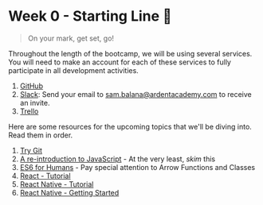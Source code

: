 Week 0 - Starting Line :dash:
=============================

 > On your mark, get set, go!

Throughout the length of the bootcamp, we will be using several services. You will need to make an account for each of these services to fully participate in all development activities.
 1. [GitHub](https://github.com/join)
 2. [Slack](https://slack.com/): Send your email to [sam.balana@ardentacademy.com](mailto:sam.balana@ardentacademy.com) to receive an invite.
 3. [Trello](https://trello.com/signup)

Here are some resources for the upcoming topics that we'll be diving into. Read them in order.
 1. [Try Git](https://try.github.io)
 2. [A re-introduction to JavaScript](https://developer.mozilla.org/en-US/docs/Web/JavaScript/A_re-introduction_to_JavaScript) - At the very least, *skim* this
 3. [ES6 for Humans](https://github.com/metagrover/ES6-for-humans) - Pay special attention to Arrow Functions and Classes
 4. [React - Tutorial](https://facebook.github.io/react/tutorial/tutorial.html)
 5. [React Native - Tutorial](https://facebook.github.io/react-native/docs/tutorial.html)
 6. [React Native - Getting Started](https://facebook.github.io/react-native/releases/next/docs/getting-started.html)
